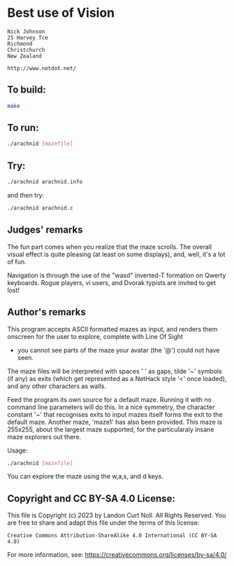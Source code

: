 # Best use of Vision

    Nick Johnson
    25 Harvey Tce
    Richmond
    Christchurch
    New Zealand

    http://www.notdot.net/

## To build:

```sh
make
```

## To run:

```sh
./arachnid [mazefile]
```

## Try:

```sh
./arachnid arachnid.info
```

and then try:

```sh
./arachnid arachnid.c
```

## Judges' remarks

The fun part comes when you realize that the maze scrolls.  The overall
visual effect is quite pleasing (at least on some displays), and, well,
it's a lot of fun.

Navigation is through the use of the "wasd" inverted-T formation on
Qwerty keyboards.  Rogue players, vi users, and Dvorak typists are
invited to get lost!

## Author's remarks

This program accepts ASCII formatted mazes as input, and renders
them onscreen for the user to explore, complete with Line Of Sight
- you cannot see parts of the maze your avatar (the '@') could not
have seen.

The maze files will be interpreted with spaces ' ' as gaps, tilde
'~' symbols (if any) as exits (which get represented as a NetHack
style '<' once loaded), and any other characters as walls.

Feed the program its own source for a default maze. Running it with
no command line parameters will do this. In a nice symmetry, the 
character constant '~' that recognises exits to input mazes itself 
forms the exit to the default maze. Another maze, 'maze1' has also 
been provided. This maze is 255x255, about the largest maze supported, 
for the particularaly insane maze explorers out there.

Usage:

```sh
./arachnid [mazefile]
```

You can explore the maze using the w,a,s, and d keys.

## Copyright and CC BY-SA 4.0 License:

This file is Copyright (c) 2023 by Landon Curt Noll.  All Rights Reserved.
You are free to share and adapt this file under the terms of this license:

    Creative Commons Attribution-ShareAlike 4.0 International (CC BY-SA 4.0)

For more information, see: https://creativecommons.org/licenses/by-sa/4.0/
